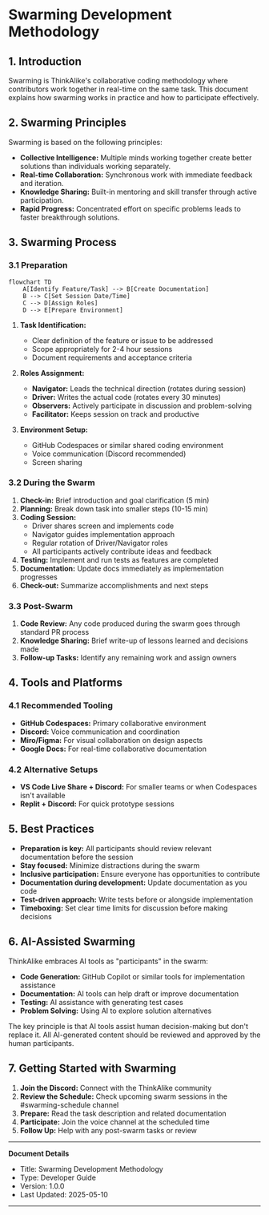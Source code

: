 # Swarming Development Methodology

## 1. Introduction

Swarming is ThinkAlike's collaborative coding methodology where contributors work together in real-time on the same task. This document explains how swarming works in practice and how to participate effectively.

## 2. Swarming Principles

Swarming is based on the following principles:

* **Collective Intelligence:** Multiple minds working together create better solutions than individuals working separately.
* **Real-time Collaboration:** Synchronous work with immediate feedback and iteration.
* **Knowledge Sharing:** Built-in mentoring and skill transfer through active participation.
* **Rapid Progress:** Concentrated effort on specific problems leads to faster breakthrough solutions.

## 3. Swarming Process

### 3.1 Preparation

```mermaid
flowchart TD
    A[Identify Feature/Task] --> B[Create Documentation]
    B --> C[Set Session Date/Time]
    C --> D[Assign Roles]
    D --> E[Prepare Environment]
```

1. **Task Identification:**
   * Clear definition of the feature or issue to be addressed
   * Scope appropriately for 2-4 hour sessions
   * Document requirements and acceptance criteria

2. **Roles Assignment:**
   * **Navigator:** Leads the technical direction (rotates during session)
   * **Driver:** Writes the actual code (rotates every 30 minutes)
   * **Observers:** Actively participate in discussion and problem-solving
   * **Facilitator:** Keeps session on track and productive

3. **Environment Setup:**
   * GitHub Codespaces or similar shared coding environment
   * Voice communication (Discord recommended)
   * Screen sharing

### 3.2 During the Swarm

1. **Check-in:** Brief introduction and goal clarification (5 min)
2. **Planning:** Break down task into smaller steps (10-15 min)
3. **Coding Session:**
   * Driver shares screen and implements code
   * Navigator guides implementation approach
   * Regular rotation of Driver/Navigator roles
   * All participants actively contribute ideas and feedback
4. **Testing:** Implement and run tests as features are completed
5. **Documentation:** Update docs immediately as implementation progresses
6. **Check-out:** Summarize accomplishments and next steps

### 3.3 Post-Swarm

1. **Code Review:** Any code produced during the swarm goes through standard PR process
2. **Knowledge Sharing:** Brief write-up of lessons learned and decisions made
3. **Follow-up Tasks:** Identify any remaining work and assign owners

## 4. Tools and Platforms

### 4.1 Recommended Tooling

* **GitHub Codespaces:** Primary collaborative environment
* **Discord:** Voice communication and coordination
* **Miro/Figma:** For visual collaboration on design aspects
* **Google Docs:** For real-time collaborative documentation

### 4.2 Alternative Setups

* **VS Code Live Share + Discord:** For smaller teams or when Codespaces isn't available
* **Replit + Discord:** For quick prototype sessions

## 5. Best Practices

* **Preparation is key:** All participants should review relevant documentation before the session
* **Stay focused:** Minimize distractions during the swarm
* **Inclusive participation:** Ensure everyone has opportunities to contribute
* **Documentation during development:** Update documentation as you code
* **Test-driven approach:** Write tests before or alongside implementation
* **Timeboxing:** Set clear time limits for discussion before making decisions

## 6. AI-Assisted Swarming

ThinkAlike embraces AI tools as "participants" in the swarm:

* **Code Generation:** GitHub Copilot or similar tools for implementation assistance
* **Documentation:** AI tools can help draft or improve documentation
* **Testing:** AI assistance with generating test cases
* **Problem Solving:** Using AI to explore solution alternatives

The key principle is that AI tools assist human decision-making but don't replace it. All AI-generated content should be reviewed and approved by the human participants.

## 7. Getting Started with Swarming

1. **Join the Discord:** Connect with the ThinkAlike community
2. **Review the Schedule:** Check upcoming swarm sessions in the #swarming-schedule channel
3. **Prepare:** Read the task description and related documentation
4. **Participate:** Join the voice channel at the scheduled time
5. **Follow Up:** Help with any post-swarm tasks or review

---
**Document Details**
- Title: Swarming Development Methodology
- Type: Developer Guide
- Version: 1.0.0
- Last Updated: 2025-05-10
---
